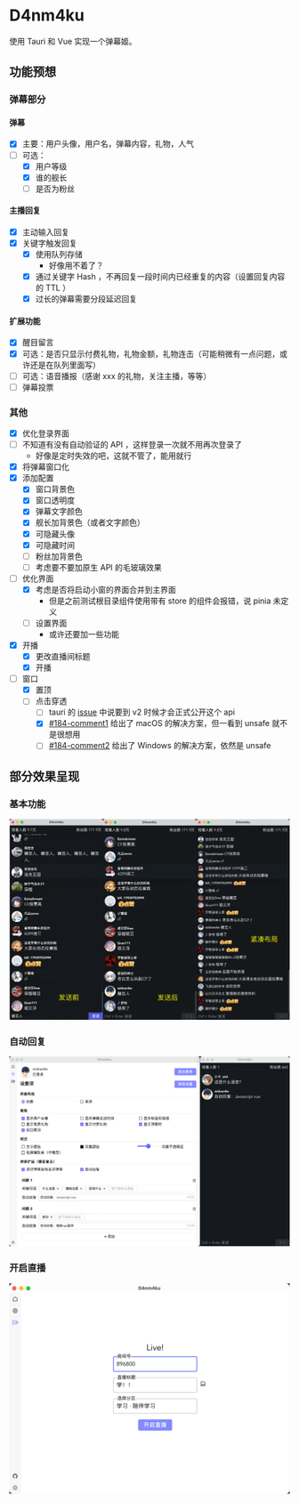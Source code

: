 # D4nm4ku

使用 Tauri 和 Vue 实现一个弹幕姬。

## 功能预想

### 弹幕部分

#### 弹幕

- [x] 主要：用户头像，用户名，弹幕内容，礼物，人气
- [ ] 可选：
    - [x] 用户等级
    - [x] 谁的舰长
    - [ ] 是否为粉丝

#### 主播回复

- [x] 主动输入回复
- [x] 关键字触发回复
    - [x] 使用队列存储
        - 好像用不着了？
    - [x] 通过关键字 Hash ，不再回复一段时间内已经重复的内容（设置回复内容的 TTL ）
    - [x] 过长的弹幕需要分段延迟回复

#### 扩展功能

- [x] 醒目留言
- [x] 可选：是否只显示付费礼物，礼物金额，礼物连击（可能稍微有一点问题，或许还是在队列里面写）
- [ ] 可选：语音播报（感谢 xxx 的礼物，关注主播，等等）
- [ ] 弹幕投票

### 其他

- [x] 优化登录界面
- [ ] 不知道有没有自动验证的 API ，这样登录一次就不用再次登录了
    - 好像是定时失效的吧，这就不管了，能用就行
- [x] 将弹幕窗口化
- [x] 添加配置
    - [x] 窗口背景色
    - [x] 窗口透明度
    - [x] 弹幕文字颜色
    - [x] 舰长加背景色（或者文字颜色）
    - [x] 可隐藏头像
    - [x] 可隐藏时间
    - [ ] 粉丝加背景色
    - [ ] 考虑要不要加原生 API 的毛玻璃效果
- [ ] 优化界面
    - [x] 考虑是否将启动小窗的界面合并到主界面
        - 但是之前测试根目录组件使用带有 store 的组件会报错，说 pinia 未定义
    - [ ] 设置界面
        - 或许还要加一些功能
- [x] 开播
    - [x] 更改直播间标题
    - [x] 开播
- [ ] 窗口
    - [x] 置顶
    - [ ] 点击穿透
        - [ ] tauri 的 [issue](https://github.com/tauri-apps/tao/issues/184#issuecomment-1097109451) 中说要到 v2 时候才会正式公开这个 api
        - [x] [#184-comment1](https://github.com/tauri-apps/tao/issues/184#issuecomment-1134823892) 给出了 macOS 的解决方案，但一看到 unsafe 就不是很想用
        - [ ] [#184-comment2](https://github.com/tauri-apps/tao/issues/184#issuecomment-1118176176) 给出了 Windows 的解决方案，依然是 unsafe

## 部分效果呈现

### 基本功能

![basic](./imgs/basic.png)

### 自动回复

![auto-reply](./imgs/auto-reply.png)

### 开启直播

![start-live](./imgs/start-live.png)
